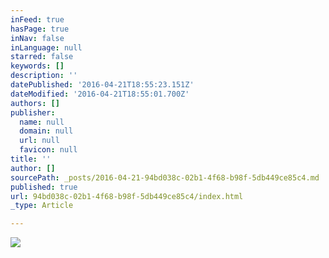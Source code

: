 ```yaml
---
inFeed: true
hasPage: true
inNav: false
inLanguage: null
starred: false
keywords: []
description: ''
datePublished: '2016-04-21T18:55:23.151Z'
dateModified: '2016-04-21T18:55:01.700Z'
authors: []
publisher:
  name: null
  domain: null
  url: null
  favicon: null
title: ''
author: []
sourcePath: _posts/2016-04-21-94bd038c-02b1-4f68-b98f-5db449ce85c4.md
published: true
url: 94bd038c-02b1-4f68-b98f-5db449ce85c4/index.html
_type: Article

---
```

![](https://the-grid-user-content.s3-us-west-2.amazonaws.com/fa85cd18-430c-421c-9a09-7c430b73ff4e.gif)